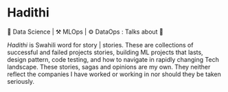 # Hadithi
🧪 Data Science | ⚒️ MLOps | ⚙️ DataOps : Talks about 🦄

_Hadithi_ is Swahili word for story | stories. These are collections of successful and failed projects stories, building ML projects that lasts, design pattern, code testing, and how to navigate in rapidly changing Tech landscape. These stories, sagas and opinions are my own. They neither reflect the companies I have worked or working in nor should they be taken seriously. 
